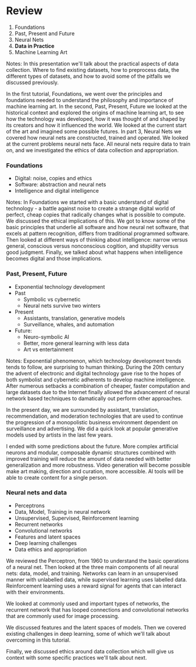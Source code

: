 # Review

1. Foundations
2. Past, Present and Future
3. Neural Nets
4. **Data in Practice**
5. Machine Learning Art

Notes:
In this presentation we'll talk about the practical aspects of data collection. Where to find existing datasets, how to preprocess data, the different types of datasets, and how to avoid some of the pitfalls we discussed previously.

In the first tutorial, Foundations, we went over the principles and foundations needed to understand the philosophy and importance of machine learning art. In the second, Past, Present, Future we looked at the historical context and explored the origins of machine learning art, to see how the technology was developed, how it was thought of and shaped by its creators and how it influenced the world. We looked at the current start of the art and imagined some possible futures. In part 3, Neural Nets we covered how neural nets are constructed, trained and operated. We looked at the current problems neural nets face. All neural nets require data to train on, and we investigated the ethics of data collection and appropriation.



### Foundations
* Digital: noise, copies and ethics
* Software: abstraction and neural nets
* Intelligence and digital intelligence

Notes:
In Foundations we started with a basic understand of digital technology - a battle against noise to create a strange digital world of perfect, cheap copies that radically changes what is possible to compute. We discussed the ethical implications of this. We got to know some of the basic principles that underlie all software and how neural net software, that excels at pattern recognition, differs from traditional programmed software. Then looked at different ways of thinking about intelligence: narrow versus general, conscious versus nonconscious cogition, and stupidity versus good judgment. Finally, we talked about what happens when intelligence becomes digital and those implications.



### Past, Present, Future
* Exponential technology development
* Past
  * Symbolic vs cybernetic
  * Neural nets survive two winters
* Present
  * Assistants, translation, generative models
  * Surveillance, whales, and automation
* Future:
  * Neuro-symbolic AI
  * Better, more general learning with less data
  * Art vs entertainment

Notes:
Exponential phenomenon, which technology development trends tends to follow, are surprising to human thinking. During the 20th century the advent of electronic and digital technology gave rise to the hopes of both symbolist and cybernetic adherents to develop machine intelligence. After numerous setbacks a combination of cheaper, faster computation and large datasets due to the Internet finally allowed the advancement of neural network based techniques to damatically out perform other approaches.

In the present day, we are surrounded by assistant, translation, recommendation, and moderation technologies that are used to continue the progression of a monopolistic business environment dependent on surveillance and advertising. We did a quick look at popular generative models used by artists in the last few years.

I ended with some predictions about the future. More complex artificial neurons and modular, composable dynamic structures combined with improved training will reduce the amount of data needed with better generalization and more robustness. Video generation will become possible make art making, direction and curation, more accessible. AI tools will be able to create content for a single person.



### Neural nets and data

* Perceptrons
* Data, Model, Training in neural network
* Unsupervised, Supervised, Reinforcement learning
* Recurrent networks
* Convolutional networks
* Features and latent spaces
* Deep learning challenges
* Data ethics and appropriation

We reviewed the Perceptron, from 1960 to understand the basic operations of a neural net. Then looked at the three main components of all neural nets: data, model, and training. Networks can learn in an unsupervised manner with unlabelled data, while supervised learning uses labelled data. Reinforcement learning uses a reward signal for agents that can interact with their environments.

We looked at commonly used and important types of networks, the recurrent network that has looped connections and convolutional networks that are commonly used for image processing. 

We discussed features and the latent spaces of models. Then we covered existing challenges in deep learning, some of which we'll talk about overcoming in this tutorial.

Finally, we discussed ethics around data collection which will give us context with some specific practices we'll talk about next.

